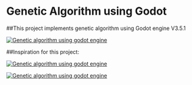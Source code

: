 

# Genetic Algorithm using Godot

##This project implements genetic algorithm using Godot engine V3.5.1

[![Genetic algorithm using godot engine](https://img.youtube.com/vi/BOvpLY_FLMo/0.jpg)](https://www.youtube.com/watch?v=BOvpLY_FLMo)


##Inspiration for this project:

[![Genetic algorithm using godot engine](https://img.youtube.com/vi/DmQ4Dqxs0HI/0.jpg)](https://www.youtube.com/watch?v=DmQ4Dqxs0HI)


[![Genetic algorithm using godot engine](https://img.youtube.com/vi/TMztBMRGrOQ/0.jpg)](https://www.youtube.com/watch?v=TMztBMRGrOQ)



